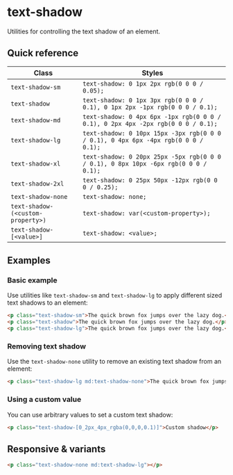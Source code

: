 # text-shadow

Utilities for controlling the text shadow of an element.

## Quick reference

| Class | Styles |
|-------|--------|
| `text-shadow-sm` | `text-shadow: 0 1px 2px rgb(0 0 0 / 0.05);` |
| `text-shadow` | `text-shadow: 0 1px 3px rgb(0 0 0 / 0.1), 0 1px 2px -1px rgb(0 0 0 / 0.1);` |
| `text-shadow-md` | `text-shadow: 0 4px 6px -1px rgb(0 0 0 / 0.1), 0 2px 4px -2px rgb(0 0 0 / 0.1);` |
| `text-shadow-lg` | `text-shadow: 0 10px 15px -3px rgb(0 0 0 / 0.1), 0 4px 6px -4px rgb(0 0 0 / 0.1);` |
| `text-shadow-xl` | `text-shadow: 0 20px 25px -5px rgb(0 0 0 / 0.1), 0 8px 10px -6px rgb(0 0 0 / 0.1);` |
| `text-shadow-2xl` | `text-shadow: 0 25px 50px -12px rgb(0 0 0 / 0.25);` |
| `text-shadow-none` | `text-shadow: none;` |
| `text-shadow-(<custom-property>)` | `text-shadow: var(<custom-property>);` |
| `text-shadow-[<value>]` | `text-shadow: <value>;` |

## Examples

### Basic example

Use utilities like `text-shadow-sm` and `text-shadow-lg` to apply different sized text shadows to an element:

```html
<p class="text-shadow-sm">The quick brown fox jumps over the lazy dog.</p>
<p class="text-shadow">The quick brown fox jumps over the lazy dog.</p>
<p class="text-shadow-lg">The quick brown fox jumps over the lazy dog.</p>
```

### Removing text shadow

Use the `text-shadow-none` utility to remove an existing text shadow from an element:

```html
<p class="text-shadow-lg md:text-shadow-none">The quick brown fox jumps over the lazy dog.</p>
```

### Using a custom value

You can use arbitrary values to set a custom text shadow:

```html
<p class="text-shadow-[0_2px_4px_rgba(0,0,0,0.1)]">Custom shadow</p>
```

## Responsive & variants

```html
<p class="text-shadow-none md:text-shadow-lg"></p>
```


